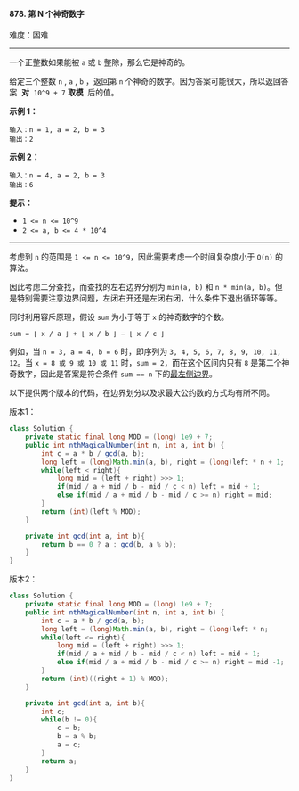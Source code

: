 #### 878. 第 N 个神奇数字

难度：困难

---

一个正整数如果能被 `a` 或 `b` 整除，那么它是神奇的。

给定三个整数 `n` , `a` , `b` ，返回第 `n` 个神奇的数字。因为答案可能很大，所以返回答案  **对**  `10^9 + 7`  **取模**  后的值。

 **示例 1：** 

```
输入：n = 1, a = 2, b = 3
输出：2
```

 **示例 2：** 

```
输入：n = 4, a = 2, b = 3
输出：6
```

 **提示：** 

*   `1 <= n <= 10^9`
*   `2 <= a, b <= 4 * 10^4`

---

考虑到 `n` 的范围是 `1 <= n <= 10^9`，因此需要考虑一个时间复杂度小于 `O(n)` 的算法。

因此考虑二分查找，而查找的左右边界分别为 `min(a, b)` 和 `n * min(a, b)`。但是特别需要注意边界问题，左闭右开还是左闭右闭，什么条件下退出循环等等。

同时利用容斥原理，假设 `sum` 为小于等于 `x` 的神奇数字的个数。

`sum = ⌊ x / a ⌋ + ⌊ x / b ⌋ − ⌊ x / c ⌋`

例如，当 `n = 3, a = 4, b = 6` 时，即序列为 `3, 4, 5, 6, 7, 8, 9, 10, 11, 12`。当 `x = 8 或 9 或 10 或 11` 时，`sum = 2`，而在这个区间内只有 `8` 是第二个神奇数字，因此是答案是符合条件 `sum == n` 下的[最左侧边界](https://github.com/CompetitiveLin/Leetcode/blob/c8536add754882824069a6adf885b9904715aad0/Dichotomy/704.%20%E4%BA%8C%E5%88%86%E6%9F%A5%E6%89%BE.md?plain=1#L93)。

以下提供两个版本的代码，在边界划分以及求最大公约数的方式均有所不同。

版本1：

```java
class Solution {
    private static final long MOD = (long) 1e9 + 7;
    public int nthMagicalNumber(int n, int a, int b) {
        int c = a * b / gcd(a, b);
        long left = (long)Math.min(a, b), right = (long)left * n + 1;
        while(left < right){
            long mid = (left + right) >>> 1;
            if(mid / a + mid / b - mid / c < n) left = mid + 1;
            else if(mid / a + mid / b - mid / c >= n) right = mid;
        }
        return (int)(left % MOD);
    }

    private int gcd(int a, int b){
        return b == 0 ? a : gcd(b, a % b);
    }
}
```

版本2：

```java
class Solution {
    private static final long MOD = (long) 1e9 + 7;
    public int nthMagicalNumber(int n, int a, int b) {
        int c = a * b / gcd(a, b);
        long left = (long)Math.min(a, b), right = (long)left * n;
        while(left <= right){
            long mid = (left + right) >>> 1;
            if(mid / a + mid / b - mid / c < n) left = mid + 1;
            else if(mid / a + mid / b - mid / c >= n) right = mid -1;
        }
        return (int)((right + 1) % MOD);
    }

    private int gcd(int a, int b){
        int c;
        while(b != 0){
            c = b;
            b = a % b;
            a = c;
        }
        return a;
    }
}
```